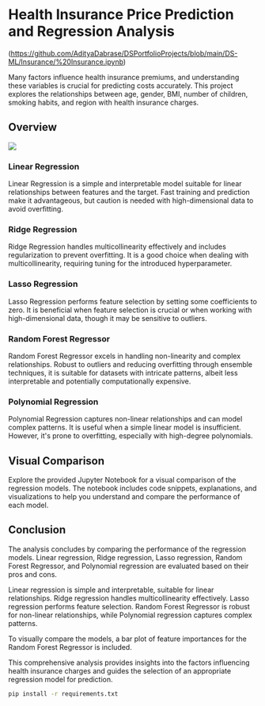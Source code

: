 # Health Insurance Price Prediction and Regression Analysis
(https://github.com/AdityaDabrase/DSPortfolioProjects/blob/main/DS-ML/Insurance/%20Insurance.ipynb)


Many factors influence health insurance premiums, and understanding these variables is crucial for predicting costs accurately. This project explores the relationships between age, gender, BMI, number of children, smoking habits, and region with health insurance charges.
## Overview
![](https://github.com/AdityaDabrase/DSPortfolioProjects/blob/main/DS-ML/Insurance/img.jpg)
### Linear Regression
Linear Regression is a simple and interpretable model suitable for linear relationships between features and the target. Fast training and prediction make it advantageous, but caution is needed with high-dimensional data to avoid overfitting.

### Ridge Regression
Ridge Regression handles multicollinearity effectively and includes regularization to prevent overfitting. It is a good choice when dealing with multicollinearity, requiring tuning for the introduced hyperparameter.

### Lasso Regression
Lasso Regression performs feature selection by setting some coefficients to zero. It is beneficial when feature selection is crucial or when working with high-dimensional data, though it may be sensitive to outliers.

### Random Forest Regressor
Random Forest Regressor excels in handling non-linearity and complex relationships. Robust to outliers and reducing overfitting through ensemble techniques, it is suitable for datasets with intricate patterns, albeit less interpretable and potentially computationally expensive.

### Polynomial Regression
Polynomial Regression captures non-linear relationships and can model complex patterns. It is useful when a simple linear model is insufficient. However, it's prone to overfitting, especially with high-degree polynomials.

## Visual Comparison

Explore the provided Jupyter Notebook for a visual comparison of the regression models. The notebook includes code snippets, explanations, and visualizations to help you understand and compare the performance of each model.

## Conclusion

The analysis concludes by comparing the performance of the regression models. Linear regression, Ridge regression, Lasso regression, Random Forest Regressor, and Polynomial regression are evaluated based on their pros and cons.

Linear regression is simple and interpretable, suitable for linear relationships. Ridge regression handles multicollinearity effectively. Lasso regression performs feature selection. Random Forest Regressor is robust for non-linear relationships, while Polynomial regression captures complex patterns.

To visually compare the models, a bar plot of feature importances for the Random Forest Regressor is included.

This comprehensive analysis provides insights into the factors influencing health insurance charges and guides the selection of an appropriate regression model for prediction.





```bash
pip install -r requirements.txt
